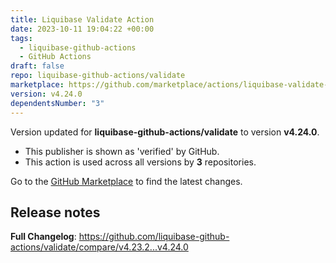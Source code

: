 ```yaml
---
title: Liquibase Validate Action
date: 2023-10-11 19:04:22 +00:00
tags:
  - liquibase-github-actions
  - GitHub Actions
draft: false
repo: liquibase-github-actions/validate
marketplace: https://github.com/marketplace/actions/liquibase-validate-action
version: v4.24.0
dependentsNumber: "3"
---
```



Version updated for **liquibase-github-actions/validate** to version **v4.24.0**.
- This publisher is shown as 'verified' by GitHub.
- This action is used across all versions by **3** repositories.

Go to the [GitHub Marketplace](https://github.com/marketplace/actions/liquibase-validate-action) to find the latest changes.

## Release notes

**Full Changelog**: https://github.com/liquibase-github-actions/validate/compare/v4.23.2...v4.24.0
